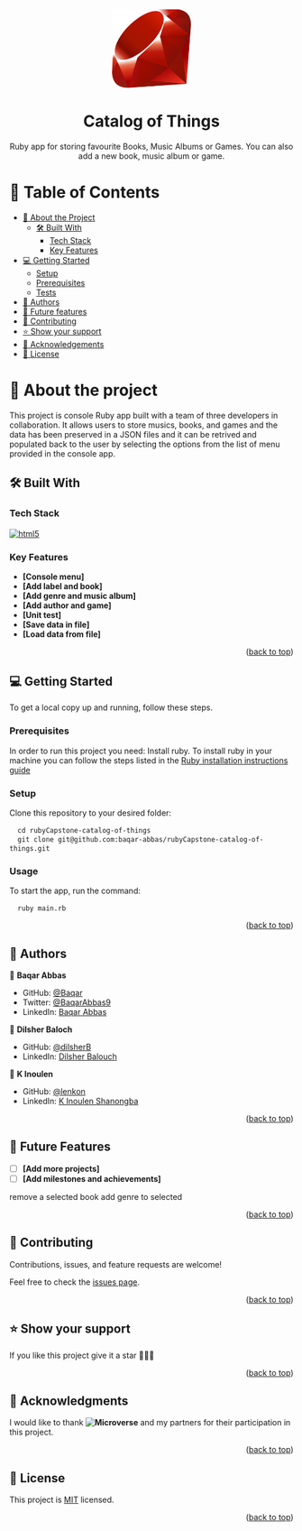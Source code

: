 <a name="readme-top"></a>

<div align="center">


<img src="Ruby_logo.svg.png" alt="logo" width="140"  height="auto" />

  <h1><b> Catalog of Things</b></h3>

  <p> Ruby app for storing favourite Books, Music Albums or Games.
You can also add a new book, music album or game. </p>

</div>

<!-- TABLE OF CONTENTS -->

# 📗 Table of Contents

- [📖 About the Project](#about-project)
  - [🛠 Built With](#built-with)
    - [Tech Stack](#tech-stack)
    - [Key Features](#key-features)
- [💻 Getting Started](#getting-started)
  - [Setup](#setup)
  - [Prerequisites](#prerequisites)
  - [Tests](#tests)
- [👥 Authors](#authors)
- [🔮 Future features](#future-features)
- [🤝 Contributing](#contributing)
- [⭐️ Show your support](#support)
- [🙏 Acknowledgements](#acknowledgements)
- [📝 License](#license)

<!-- PROJECT DESCRIPTION -->

# 📖 About the project <a name="about-project"></a>


This project is console Ruby app built with a team of three developers in collaboration. It allows users to store musics, books, and games and the data has been preserved in a JSON files and it can be retrived and populated back to the user by selecting the options from the list of menu provided in the console app. 



## 🛠 Built With <a name="built-with"></a>

### Tech Stack <a name="tech-stack"></a>

<a href="https://www.ruby-lang.org/en/" target="_blank"><img align="center" src="https://upload.wikimedia.org/wikipedia/commons/7/73/Ruby_logo.svg" alt="html5" width="60" height="80"/></a>

<!-- Features -->

### Key Features <a name="key-features"></a>

- **[Console menu]**
- **[Add label and book]**
- **[Add genre and music album]**
- **[Add author and game]**
- **[Unit test]**
- **[Save data in file]**
- **[Load data from file]**


<p align="right">(<a href="#readme-top">back to top</a>)</p>

<!-- GETTING STARTED -->

## 💻 Getting Started <a name="getting-started"></a>


To get a local copy up and running, follow these steps.

### Prerequisites

In order to run this project you need:
Install ruby. To install ruby in your machine you can follow the steps listed in the [Ruby installation instructions guide](https://github.com/microverseinc/curriculum-ruby/blob/main/simple-ruby/articles/ruby_installation_instructions.md)

### Setup

Clone this repository to your desired folder:
```
  cd rubyCapstone-catalog-of-things
  git clone git@github.com:baqar-abbas/rubyCapstone-catalog-of-things.git
```

### Usage

To start the app, run the command:
```
  ruby main.rb
```


<p align="right">(<a href="#readme-top">back to top</a>)</p>

<!-- AUTHORS -->

## 👥 Authors <a name="authors"></a>

👤 **Baqar Abbas**

- GitHub: [@Baqar](https://github.com/baqar-abbas)
- Twitter: [@BaqarAbbas9](https://twitter.com/BaqarAbbas9)
- LinkedIn: [Baqar Abbas](https://www.linkedin.com/in/baqar-abbas/)

👤 **Dilsher Baloch**

- GitHub: [@dilsherB](https://github.com/dilsherB)
- LinkedIn: [Dilsher Balouch](https://www.linkedin.com/in/dilsher-balouch/)

👤 **K Inoulen**

- GitHub: [@lenkon](https://github.com/lenkon)
- LinkedIn: [K Inoulen Shanongba](https://www.linkedin.com/in/inoulen-konjengbam/)

<p align="right">(<a href="#readme-top">back to top</a>)</p>

<!-- FUTURE FEATURES -->

## 🔮 Future Features <a name="future-features"></a>

- [ ] **[Add more projects]**
- [ ] **[Add milestones and achievements]**

remove a selected book add genre to selected 

<p align="right">(<a href="#readme-top">back to top</a>)</p>

<!-- CONTRIBUTING -->

## 🤝 Contributing <a name="contributing"></a>

Contributions, issues, and feature requests are welcome!

Feel free to check the [issues page](../../issues/).

<p align="right">(<a href="#readme-top">back to top</a>)</p>

<!-- SUPPORT -->

## ⭐️ Show your support <a name="support"></a>

If you like this project give it a star 🌟🌟🌟

<p align="right">(<a href="#readme-top">back to top</a>)</p>

<!-- ACKNOWLEDGEMENTS -->

## 🙏 Acknowledgments <a name="acknowledgements"></a>


I would like to thank **![Microverse](https://img.shields.io/badge/Microverse-blueviolet)** and my partners for their participation in this project. 

<p align="right">(<a href="#readme-top">back to top</a>)</p>

<!-- LICENSE -->

## 📝 License <a name="license"></a>

This project is [MIT](https://github.com/baqar-abbas/rubyCapstone-catalog-of-things/blob/main/LICENSE.md) licensed.

<p align="right">(<a href="#readme-top">back to top</a>)</p>
